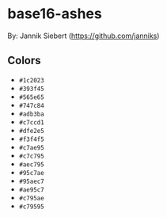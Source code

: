 # base16-ashes

By: Jannik Siebert (https://github.com/janniks)

## Colors

* `#1c2023`
* `#393f45`
* `#565e65`
* `#747c84`
* `#adb3ba`
* `#c7ccd1`
* `#dfe2e5`
* `#f3f4f5`
* `#c7ae95`
* `#c7c795`
* `#aec795`
* `#95c7ae`
* `#95aec7`
* `#ae95c7`
* `#c795ae`
* `#c79595`
